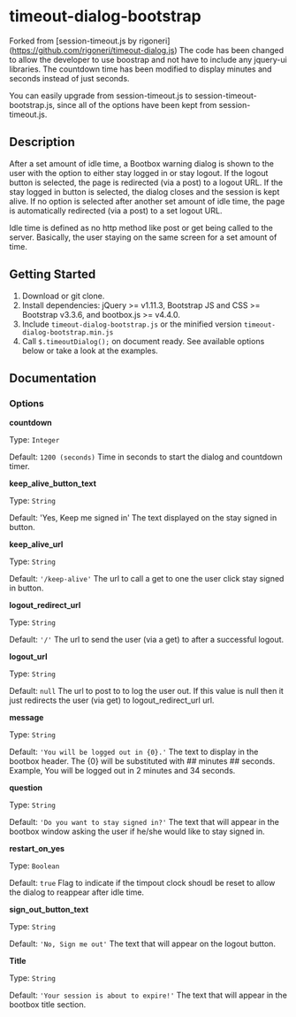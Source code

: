 timeout-dialog-bootstrap
========================
Forked from [session-timeout.js by rigoneri] (https://github.com/rigoneri/timeout-dialog.js)
The code has been changed to allow the developer to use boostrap and not have to include any jquery-ui libraries. The countdown time has been modified to display minutes and seconds instead of just seconds. 

You can easily upgrade from session-timeout.js to session-timeout-bootstrap.js, since all of the options have been kept from session-timeout.js.

## Description
After a set amount of idle time, a Bootbox warning dialog is shown to the user with the option to either stay logged in or stay logout. If the logout button is selected, the page is redirected (via a post) to a logout URL. If the stay logged in button is selected, the dialog closes and the session is kept alive. If no option is selected after another set amount of idle time, the page is automatically redirected (via a post) to a set logout URL.

Idle time is defined as no http method like post or get being called to the server. Basically, the user staying on the same screen for a set amount of time.

## Getting Started

1. Download or git clone.
2. Install dependencies: jQuery >= v1.11.3, Bootstrap JS and CSS >= Bootstrap v3.3.6, and bootbox.js >= v4.4.0.
3. Include `timeout-dialog-bootstrap.js` or the minified version `timeout-dialog-bootstrap.min.js`
4. Call `$.timeoutDialog();` on document ready. See available options below or take a look at the examples.

## Documentation
### Options
**countdown**

Type: `Integer`

Default: `1200 (seconds)`
Time in seconds to start the dialog and countdown timer.



**keep_alive_button_text**

Type: `String`

Default: 'Yes, Keep me signed in'
The text displayed on the stay signed in button.



**keep_alive_url**

Type: `String`

Default: `'/keep-alive'`
The url to call a get to one the user click stay signed in button.



**logout_redirect_url**

Type: `String`

Default: `'/'`
The url to send the user (via a get) to after a successful logout.



**logout_url**

Type: `String`

Default: `null`
The url to post to to log the user out. If this value is null then it just redirects the user (via get) to logout_redirect_url url.



**message**

Type: `String`

Default: `'You will be logged out in {0}.'`
The text to display in the bootbox header. The {0} will be substituted with ## minutes ## seconds. Example, You will be logged out in 2 minutes and 34 seconds.



**question**

Type: `String`

Default: `'Do you want to stay signed in?'`
The text that will appear in the bootbox window asking the user if he/she would like to stay signed in.



**restart_on_yes**

Type: `Boolean`

Default: `true`
Flag to indicate if the timpout clock shoudl be reset to allow the dialog to reappear after idle time.



**sign_out_button_text**

Type: `String`

Default: `'No, Sign me out'`
The text that will appear on the logout button.



**Title**

Type: `String`

Default: `'Your session is about to expire!'`
The text that will appear in the bootbox title section.
